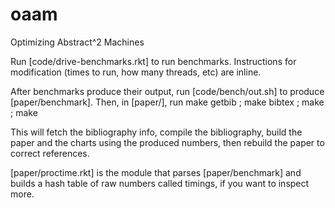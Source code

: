 oaam
====

Optimizing Abstract^2 Machines

Run [code/drive-benchmarks.rkt] to run benchmarks.
Instructions for modification (times to run, how many threads, etc) are inline.

After benchmarks produce their output, run [code/bench/out.sh]
to produce [paper/benchmark].
Then, in [paper/], run
make getbib ; make bibtex ; make ; make

This will fetch the bibliography info, compile the bibliography,
build the paper and the charts using the produced numbers,
then rebuild the paper to correct references.

[paper/proctime.rkt] is the module that parses [paper/benchmark] and builds 
a hash table of raw numbers called timings, if you want to inspect more.